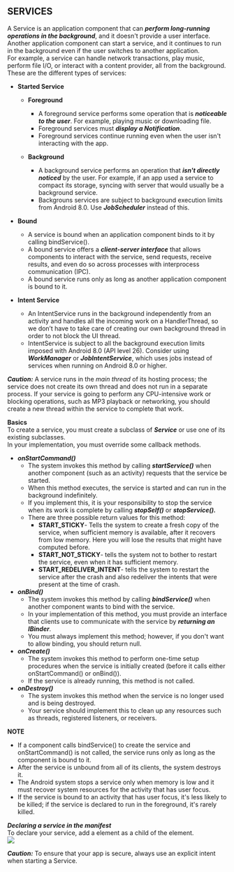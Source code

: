 ## SERVICES  
A Service is an application component that can ***perform long-running operations in the background***, and it doesn't provide a user interface.   
Another application component can start a service, and it continues to run in the background even if the user switches to another application.  
For example, a service can handle network transactions, play music, perform file I/O, or interact with a content provider, all from the background.  
These are the different types of services: 

* **Started Service**  
  * **Foreground**  
    * A foreground service performs some operation that is ***noticeable to the user***. For example, playing music or downloading file.   
    * Foreground services must ***display a Notification***.   
    * Foreground services continue running even when the user isn't interacting with the app.  

  * **Background**  
    * A background service performs an operation that ***isn't directly noticed*** by the user. For example, if an app used a service to compact its storage, syncing with server that would usually be a background service.  
    * Backgrouns services are subject to background execution limits from Android 8.0. Use ***JobScheduler*** instead of this.     

* **Bound**  
  * A service is bound when an application component binds to it by calling bindService().  
  * A bound service offers a ***client-server interface*** that allows components to interact with the service, send requests, receive results, and even do so across processes with interprocess communication (IPC).  
  * A bound service runs only as long as another application component is bound to it. 
  
* **Intent Service**  
  * An IntentService runs in the background independently from an activity and handles all the incoming work on a HandlerThread, 
  so we don’t have to take care of creating our own background thread in order to not block the UI thread.  
  * IntentService is subject to all the background execution limits imposed with Android 8.0 (API level 26). 
  Consider using ***WorkManager*** or ***JobIntentService***, which uses jobs instead of services when running on Android 8.0 or higher.  
  
***Caution:*** A service runs in the *main thread* of its hosting process; the service does not create its own thread and does not run in a separate process. 
If your service is going to perform any CPU-intensive work or blocking operations, such as MP3 playback or networking, 
you should create a new thread within the service to complete that work.  

**Basics**  
To create a service, you must create a subclass of ***Service*** or use one of its existing subclasses.   
In your implementation, you must override some callback methods.  
* ***onStartCommand()***  
  * The system invokes this method by calling ***startService()*** when another component (such as an activity) requests that the service be started.  
  * When this method executes, the service is started and can run in the background indefinitely.   
  * If you implement this, it is your responsibility to stop the service when its work is complete by calling ***stopSelf()*** or ***stopService().***   
  * There are three possible return values for this method:  
    * **START_STICKY**- Tells the system to create a fresh copy of the service, when sufficient memory is available, after it recovers from low memory. Here you will lose the results that might have computed before.
    * **START_NOT_STICKY**- tells the system not to bother to restart the service, even when it has sufficient memory.
    * **START_REDELIVER_INTENT**- tells the system to restart the service after the crash and also redeliver the intents that were present at the time of crash.
* ***onBind()***  
  * The system invokes this method by calling ***bindService()*** when another component wants to bind with the service.
  * In your implementation of this method, you must provide an interface that clients use to communicate with the service by ***returning an IBinder***. 
  * You must always implement this method; however, if you don't want to allow binding, you should return null.  
* ***onCreate()***  
  * The system invokes this method to perform one-time setup procedures when the service is initially created (before it calls either onStartCommand() or onBind()).
  *  If the service is already running, this method is not called.  
* ***onDestroy()***  
  * The system invokes this method when the service is no longer used and is being destroyed.
  * Your service should implement this to clean up any resources such as threads, registered listeners, or receivers.   

**NOTE**  
* If a component calls bindService() to create the service and onStartCommand() is not called, the service runs only as long as the component is bound to it.
* After the service is unbound from all of its clients, the system destroys it.
* The Android system stops a service only when memory is low and it must recover system resources for the activity that has user focus. 
* If the service is bound to an activity that has user focus, it's less likely to be killed; if the service is declared to run in the foreground, it's rarely killed.   

***Declaring a service in the manifest***  
To declare your service, add a <service> element as a child of the <application> element.  
<img src="https://user-images.githubusercontent.com/30290570/79805816-9a8bdb00-8384-11ea-8952-452c65cbacb7.png">    

***Caution:*** To ensure that your app is secure, always use an explicit intent when starting a Service.  

